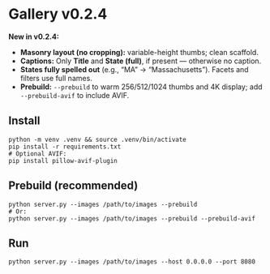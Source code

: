 # Gallery v0.2.4

**New in v0.2.4:**
- **Masonry layout (no cropping):** variable-height thumbs; clean scaffold.
- **Captions:** Only **Title** and **State (full)**, if present — otherwise no caption.
- **States fully spelled out** (e.g., “MA” → “Massachusetts”). Facets and filters use full names.
- **Prebuild:** `--prebuild` to warm 256/512/1024 thumbs and 4K display; add `--prebuild-avif` to include AVIF.

## Install
```
python -m venv .venv && source .venv/bin/activate
pip install -r requirements.txt
# Optional AVIF:
pip install pillow-avif-plugin
```

## Prebuild (recommended)
```
python server.py --images /path/to/images --prebuild
# Or:
python server.py --images /path/to/images --prebuild --prebuild-avif
```

## Run
```
python server.py --images /path/to/images --host 0.0.0.0 --port 8080
```
